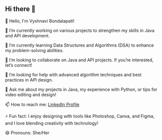 ## Hi there 👋
👋 Hello, I'm Vyshnavi Bondalapati!

🔭 I’m currently working on various projects to strengthen my skills in Java and API development.

🌱 I’m currently learning Data Structures and Algorithms (DSA) to enhance my problem-solving abilities.

👯 I’m looking to collaborate on Java and API projects. If you’re interested, let’s connect!

🤔 I’m looking for help with advanced algorithm techniques and best practices in API design.

💬 Ask me about my projects in Java, my experience with Python, or tips for video editing and design!

📫 How to reach me: [LinkedIn Profile](https://www.linkedin.com/in/vyshnavibondalapati)

⚡ Fun fact: I enjoy designing with tools like Photoshop, Canva, and Figma, and I love blending creativity with technology!

😄 Pronouns: She/Her
<!--
**Vyshnavi1322/Vyshnavi1322** is a ✨ _special_ ✨ repository because its `README.md` (this file) appears on your GitHub profile.
# 👋 Hello, I'm Vyshnavi Bondalapati!

🔭 I’m currently working on various projects to strengthen my skills in Java and API development.

🌱 I’m currently learning Data Structures and Algorithms (DSA) to enhance my problem-solving abilities.

👯 I’m looking to collaborate on Java and API projects. If you’re interested, let’s connect!

🤔 I’m looking for help with advanced algorithm techniques and best practices in API design.

💬 Ask me about my projects in Java, my experience with Python, or tips for video editing and design!

📫 How to reach me: [LinkedIn Profile](https://www.linkedin.com/in/vyshnavibondalapati)

⚡ Fun fact: I enjoy designing with tools like Photoshop, Canva, and Figma, and I love blending creativity with technology!

😄 Pronouns: She/Her

<details>	
 <summary><b>GSSOC(24) Badges 🪶</b></summary><br>
 <img src="https://raw.githubusercontent.com/GSSoC24/Postman-Challenge/main/docs/assets/Postman%20White.png" width="100px" height="100px" /> 
</div>
</details>
